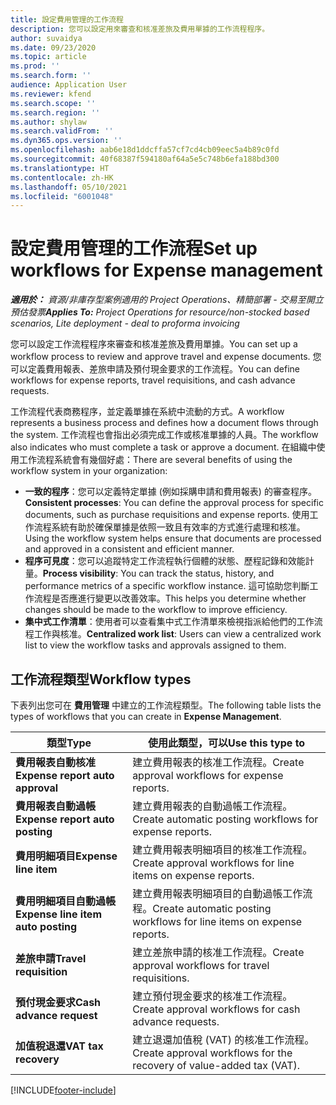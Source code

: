 ```yaml
---
title: 設定費用管理的工作流程
description: 您可以設定用來審查和核准差旅及費用單據的工作流程程序。
author: suvaidya
ms.date: 09/23/2020
ms.topic: article
ms.prod: ''
ms.search.form: ''
audience: Application User
ms.reviewer: kfend
ms.search.scope: ''
ms.search.region: ''
ms.author: shylaw
ms.search.validFrom: ''
ms.dyn365.ops.version: ''
ms.openlocfilehash: aab6e18d1ddcffa57cf7cd4cb09eec5a4b89c0fd
ms.sourcegitcommit: 40f68387f594180af64a5e5c748b6efa188bd300
ms.translationtype: HT
ms.contentlocale: zh-HK
ms.lasthandoff: 05/10/2021
ms.locfileid: "6001048"
---
```

# <a name="set-up-workflows-for-expense-management"></a><span data-ttu-id="45015-103">設定費用管理的工作流程</span><span class="sxs-lookup"><span data-stu-id="45015-103">Set up workflows for Expense management</span></span>

<span data-ttu-id="45015-104">_**適用於：** 資源/非庫存型案例適用的 Project Operations、精簡部署 - 交易至開立預估發票_</span><span class="sxs-lookup"><span data-stu-id="45015-104">_**Applies To:** Project Operations for resource/non-stocked based scenarios, Lite deployment - deal to proforma invoicing_</span></span>

<span data-ttu-id="45015-105">您可以設定工作流程程序來審查和核准差旅及費用單據。</span><span class="sxs-lookup"><span data-stu-id="45015-105">You can set up a workflow process to review and approve travel and expense documents.</span></span> <span data-ttu-id="45015-106">您可以定義費用報表、差旅申請及預付現金要求的工作流程。</span><span class="sxs-lookup"><span data-stu-id="45015-106">You can define workflows for expense reports, travel requisitions, and cash advance requests.</span></span>

<span data-ttu-id="45015-107">工作流程代表商務程序，並定義單據在系統中流動的方式。</span><span class="sxs-lookup"><span data-stu-id="45015-107">A workflow represents a business process and defines how a document flows through the system.</span></span> <span data-ttu-id="45015-108">工作流程也會指出必須完成工作或核准單據的人員。</span><span class="sxs-lookup"><span data-stu-id="45015-108">The workflow also indicates who must complete a task or approve a document.</span></span> <span data-ttu-id="45015-109">在組織中使用工作流程系統會有幾個好處：</span><span class="sxs-lookup"><span data-stu-id="45015-109">There are several benefits of using the workflow system in your organization:</span></span>

- <span data-ttu-id="45015-110">**一致的程序**：您可以定義特定單據 (例如採購申請和費用報表) 的審查程序。</span><span class="sxs-lookup"><span data-stu-id="45015-110">**Consistent processes**: You can define the approval process for specific documents, such as purchase requisitions and expense reports.</span></span> <span data-ttu-id="45015-111">使用工作流程系統有助於確保單據是依照一致且有效率的方式進行處理和核准。</span><span class="sxs-lookup"><span data-stu-id="45015-111">Using the workflow system helps ensure that documents are processed and approved in a consistent and efficient manner.</span></span>
- <span data-ttu-id="45015-112">**程序可見度**：您可以追蹤特定工作流程執行個體的狀態、歷程記錄和效能計量。</span><span class="sxs-lookup"><span data-stu-id="45015-112">**Process visibility**: You can track the status, history, and performance metrics of a specific workflow instance.</span></span> <span data-ttu-id="45015-113">這可協助您判斷工作流程是否應進行變更以改善效率。</span><span class="sxs-lookup"><span data-stu-id="45015-113">This helps you determine whether changes should be made to the workflow to improve efficiency.</span></span>
- <span data-ttu-id="45015-114">**集中式工作清單**：使用者可以查看集中式工作清單來檢視指派給他們的工作流程工作與核准。</span><span class="sxs-lookup"><span data-stu-id="45015-114">**Centralized work list**: Users can view a centralized work list to view the workflow tasks and approvals assigned to them.</span></span> 

## <a name="workflow-types"></a><span data-ttu-id="45015-115">工作流程類型</span><span class="sxs-lookup"><span data-stu-id="45015-115">Workflow types</span></span>

<span data-ttu-id="45015-116">下表列出您可在 **費用管理** 中建立的工作流程類型。</span><span class="sxs-lookup"><span data-stu-id="45015-116">The following table lists the types of workflows that you can create in **Expense Management**.</span></span>


|              <span data-ttu-id="45015-117"><strong>類型</strong></span><span class="sxs-lookup"><span data-stu-id="45015-117"><strong>Type</strong></span></span>              |                   <span data-ttu-id="45015-118"><strong>使用此類型，可以</strong></span><span class="sxs-lookup"><span data-stu-id="45015-118"><strong>Use this type to</strong></span></span>                   |
|-------------------------------------------------|-----------------------------------------------------------------------|
|   <span data-ttu-id="45015-119"><strong>費用報表自動核准</strong></span><span class="sxs-lookup"><span data-stu-id="45015-119"><strong>Expense report auto approval</strong></span></span> |            <span data-ttu-id="45015-120">建立費用報表的核准工作流程。</span><span class="sxs-lookup"><span data-stu-id="45015-120">Create approval workflows for expense reports.</span></span>             |
|  <span data-ttu-id="45015-121"><strong>費用報表自動過帳</strong></span><span class="sxs-lookup"><span data-stu-id="45015-121"><strong>Expense report auto posting</strong></span></span>   |        <span data-ttu-id="45015-122">建立費用報表的自動過帳工作流程。</span><span class="sxs-lookup"><span data-stu-id="45015-122">Create automatic posting workflows for expense reports.</span></span>        |
|       <span data-ttu-id="45015-123"><strong>費用明細項目</strong></span><span class="sxs-lookup"><span data-stu-id="45015-123"><strong>Expense line item</strong></span></span>        |     <span data-ttu-id="45015-124">建立費用報表明細項目的核准工作流程。</span><span class="sxs-lookup"><span data-stu-id="45015-124">Create approval workflows for line items on expense reports.</span></span>      |
| <span data-ttu-id="45015-125"><strong>費用明細項目自動過帳</strong></span><span class="sxs-lookup"><span data-stu-id="45015-125"><strong>Expense line item auto posting</strong></span></span> | <span data-ttu-id="45015-126">建立費用報表明細項目的自動過帳工作流程。</span><span class="sxs-lookup"><span data-stu-id="45015-126">Create automatic posting workflows for line items on expense reports.</span></span> |
|       <span data-ttu-id="45015-127"><strong>差旅申請</strong></span><span class="sxs-lookup"><span data-stu-id="45015-127"><strong>Travel requisition</strong></span></span>       |          <span data-ttu-id="45015-128">建立差旅申請的核准工作流程。</span><span class="sxs-lookup"><span data-stu-id="45015-128">Create approval workflows for travel requisitions.</span></span>           |
|      <span data-ttu-id="45015-129"><strong>預付現金要求</strong></span><span class="sxs-lookup"><span data-stu-id="45015-129"><strong>Cash advance request</strong></span></span>      |         <span data-ttu-id="45015-130">建立預付現金要求的核准工作流程。</span><span class="sxs-lookup"><span data-stu-id="45015-130">Create approval workflows for cash advance requests.</span></span>          |
|        <span data-ttu-id="45015-131"><strong>加值稅退還</strong></span><span class="sxs-lookup"><span data-stu-id="45015-131"><strong>VAT tax recovery</strong></span></span>        | <span data-ttu-id="45015-132">建立退還加值稅 (VAT) 的核准工作流程。</span><span class="sxs-lookup"><span data-stu-id="45015-132">Create approval workflows for the recovery of value-added tax (VAT).</span></span>  |


[!INCLUDE[footer-include](../includes/footer-banner.md)]